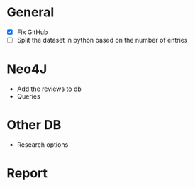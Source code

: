 # General

- [x] Fix GitHub
- [ ] Split the dataset in python based on the number of entries

# Neo4J

- Add the reviews to db
- Queries

# Other DB

- Research options

# Report
